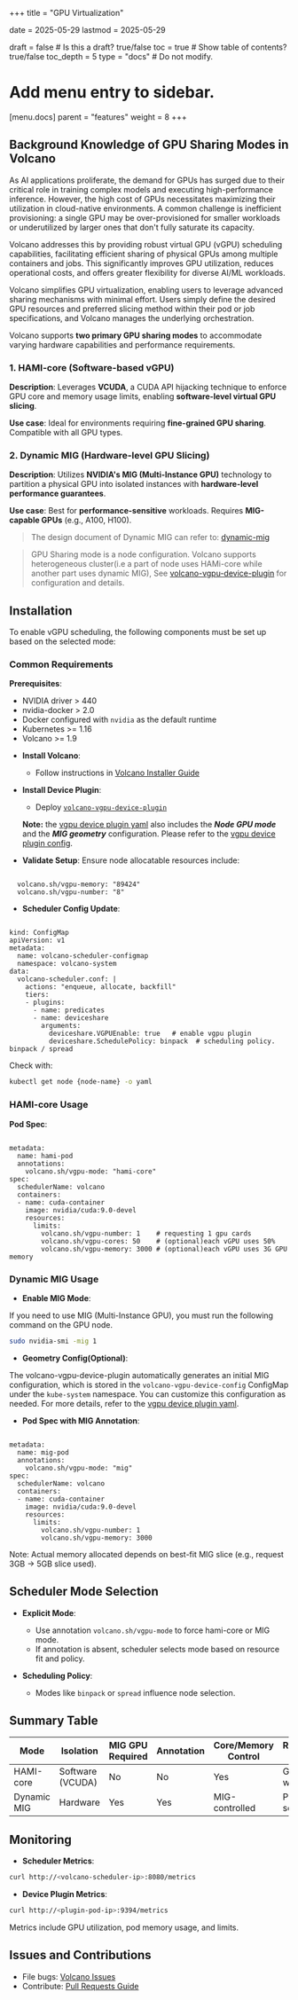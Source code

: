 +++
title = "GPU Virtualization"

date = 2025-05-29
lastmod = 2025-05-29

draft = false  # Is this a draft? true/false
toc = true  # Show table of contents? true/false
toc_depth = 5
type = "docs"  # Do not modify.

# Add menu entry to sidebar.
[menu.docs]
  parent = "features"
  weight = 8
+++

## Background Knowledge of GPU Sharing Modes in Volcano

As AI applications proliferate, the demand for GPUs has surged due to their critical role in training complex models and executing high-performance inference. However, the high cost of GPUs necessitates maximizing their utilization in cloud-native environments. A common challenge is inefficient provisioning: a single GPU may be over-provisioned for smaller workloads or underutilized by larger ones that don't fully saturate its capacity.


Volcano addresses this by providing robust virtual GPU (vGPU) scheduling capabilities, facilitating efficient sharing of physical GPUs among multiple containers and jobs. This significantly improves GPU utilization, reduces operational costs, and offers greater flexibility for diverse AI/ML workloads.


Volcano simplifies GPU virtualization, enabling users to leverage advanced sharing mechanisms with minimal effort. Users simply define the desired GPU resources and preferred slicing method within their pod or job specifications, and Volcano manages the underlying orchestration.

Volcano supports **two primary GPU sharing modes** to accommodate varying hardware capabilities and performance requirements.

### 1. HAMI-core (Software-based vGPU)

**Description**:
Leverages **VCUDA**, a CUDA API hijacking technique to enforce GPU core and memory usage limits, enabling **software-level virtual GPU slicing**.

**Use case**:
Ideal for environments requiring **fine-grained GPU sharing**. Compatible with all GPU types.

### 2. Dynamic MIG (Hardware-level GPU Slicing)

**Description**:
Utilizes **NVIDIA's MIG (Multi-Instance GPU)** technology to partition a physical GPU into isolated instances with **hardware-level performance guarantees**.

**Use case**:
Best for **performance-sensitive** workloads. Requires **MIG-capable GPUs** (e.g., A100, H100).

> The design document of Dynamic MIG can refer to: [dynamic-mig](https://github.com/volcano-sh/volcano/blob/master/docs/design/dynamic-mig.md)

> GPU Sharing mode is a node configuration. Volcano supports heterogeneous cluster(i.e a part of node uses HAMi-core while another part uses dynamic MIG), See [volcano-vgpu-device-plugin](https://github.com/Project-HAMi/volcano-vgpu-device-plugin) for configuration and details.

## Installation

To enable vGPU scheduling, the following components must be set up based on the selected mode:

### Common Requirements

**Prerequisites**:

  * NVIDIA driver > 440
  * nvidia-docker > 2.0
  * Docker configured with `nvidia` as the default runtime
  * Kubernetes >= 1.16
  * Volcano >= 1.9

- **Install Volcano**:

  * Follow instructions in [Volcano Installer Guide](https://github.com/volcano-sh/volcano?tab=readme-ov-file#quick-start-guide)

- **Install Device Plugin**:

  * Deploy [`volcano-vgpu-device-plugin`](https://github.com/Project-HAMi/volcano-vgpu-device-plugin)

  **Note:** the [vgpu device plugin yaml](https://github.com/Project-HAMi/volcano-vgpu-device-plugin/blob/main/volcano-vgpu-device-plugin.yml) also includes the ***Node GPU mode*** and the ***MIG geometry*** configuration. Please refer to the [vgpu device plugin config](https://github.com/Project-HAMi/volcano-vgpu-device-plugin/blob/main/doc/config.md).

- **Validate Setup**:
  Ensure node allocatable resources include:

<pre><code class="language-yaml">
  volcano.sh/vgpu-memory: "89424"
  volcano.sh/vgpu-number: "8"
</code></pre>

- **Scheduler Config Update**:

<pre><code class="language-yaml">
kind: ConfigMap
apiVersion: v1
metadata:
  name: volcano-scheduler-configmap
  namespace: volcano-system
data:
  volcano-scheduler.conf: |
    actions: "enqueue, allocate, backfill"
    tiers:
    - plugins:
      - name: predicates
      - name: deviceshare
        arguments:
          deviceshare.VGPUEnable: true   # enable vgpu plugin
          deviceshare.SchedulePolicy: binpack  # scheduling policy. binpack / spread
</code></pre>

Check with:

```bash
kubectl get node {node-name} -o yaml
```

### HAMI-core Usage

**Pod Spec**:

<pre><code class="language-yaml">
metadata:
  name: hami-pod
  annotations:
    volcano.sh/vgpu-mode: "hami-core"
spec:
  schedulerName: volcano
  containers:
  - name: cuda-container
    image: nvidia/cuda:9.0-devel
    resources:
      limits:
        volcano.sh/vgpu-number: 1    # requesting 1 gpu cards
        volcano.sh/vgpu-cores: 50    # (optional)each vGPU uses 50%
        volcano.sh/vgpu-memory: 3000 # (optional)each vGPU uses 3G GPU memory
</code></pre>

### Dynamic MIG Usage

- **Enable MIG Mode**:

If you need to use MIG (Multi-Instance GPU), you must run the following command on the GPU node.

```bash
sudo nvidia-smi -mig 1
```

- **Geometry Config(Optional)**:

The volcano-vgpu-device-plugin automatically generates an initial MIG configuration, 
which is stored in the `volcano-vgpu-device-config` ConfigMap under the `kube-system` namespace. 
You can customize this configuration as needed. For more details, refer to the [vgpu device plugin yaml](https://github.com/Project-HAMi/volcano-vgpu-device-plugin/blob/main/volcano-vgpu-device-plugin.yml).

- **Pod Spec with MIG Annotation**:

<pre><code class="language-yaml">
metadata:
  name: mig-pod
  annotations:
    volcano.sh/vgpu-mode: "mig"
spec:
  schedulerName: volcano
  containers:
  - name: cuda-container
    image: nvidia/cuda:9.0-devel
    resources:
      limits:
        volcano.sh/vgpu-number: 1
        volcano.sh/vgpu-memory: 3000
</code></pre>

Note: Actual memory allocated depends on best-fit MIG slice (e.g., request 3GB → 5GB slice used).

## Scheduler Mode Selection

* **Explicit Mode**:

  * Use annotation `volcano.sh/vgpu-mode` to force hami-core or MIG mode.
  * If annotation is absent, scheduler selects mode based on resource fit and policy.

* **Scheduling Policy**:

  * Modes like `binpack` or `spread` influence node selection.

## Summary Table

| Mode        | Isolation        | MIG GPU Required | Annotation | Core/Memory Control | Recommended For            |
| ----------- | ---------------- | ---------------- | ---------- | ------------------- | -------------------------- |
| HAMI-core   | Software (VCUDA) | No               | No         | Yes                 | General workloads          |
| Dynamic MIG | Hardware         | Yes              | Yes        | MIG-controlled      | Performance-sensitive jobs |


## Monitoring

* **Scheduler Metrics**:

```bash
curl http://<volcano-scheduler-ip>:8080/metrics
```

* **Device Plugin Metrics**:

```bash
curl http://<plugin-pod-ip>:9394/metrics
```

Metrics include GPU utilization, pod memory usage, and limits.

## Issues and Contributions

* File bugs: [Volcano Issues](https://github.com/volcano-sh/volcano/issues)
* Contribute: [Pull Requests Guide](https://help.github.com/articles/using-pull-requests/)
